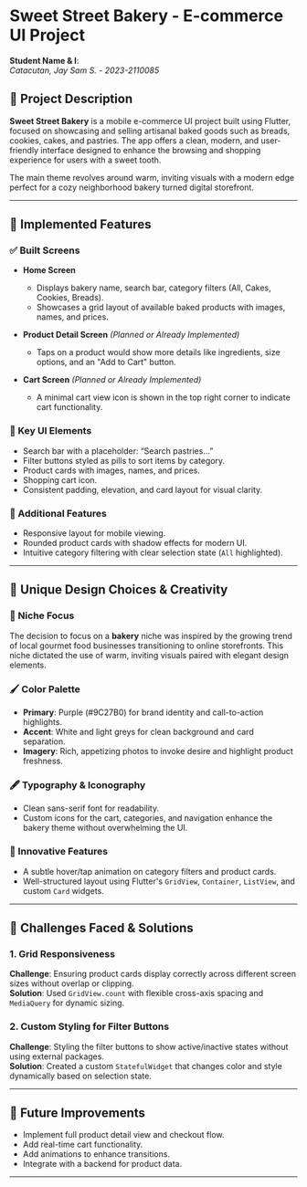 # Sweet Street Bakery - E-commerce UI Project

**Student Name & I**:  
*Catacutan, Jay Sam S. - 2023-2110085*

## 🧁 Project Description

**Sweet Street Bakery** is a mobile e-commerce UI project built using Flutter, focused on showcasing and selling artisanal baked goods such as breads, cookies, cakes, and pastries. The app offers a clean, modern, and user-friendly interface designed to enhance the browsing and shopping experience for users with a sweet tooth.

The main theme revolves around warm, inviting visuals with a modern edge perfect for a cozy neighborhood bakery turned digital storefront.

---

## 📱 Implemented Features

### ✅ Built Screens

- **Home Screen**  
  - Displays bakery name, search bar, category filters (All, Cakes, Cookies, Breads).
  - Showcases a grid layout of available baked products with images, names, and prices.

- **Product Detail Screen** *(Planned or Already Implemented)*  
  - Taps on a product would show more details like ingredients, size options, and an "Add to Cart" button.

- **Cart Screen** *(Planned or Already Implemented)*  
  - A minimal cart view icon is shown in the top right corner to indicate cart functionality.

### 🎯 Key UI Elements

- Search bar with a placeholder: “Search pastries…”
- Filter buttons styled as pills to sort items by category.
- Product cards with images, names, and prices.
- Shopping cart icon.
- Consistent padding, elevation, and card layout for visual clarity.

### 🔧 Additional Features

- Responsive layout for mobile viewing.
- Rounded product cards with shadow effects for modern UI.
- Intuitive category filtering with clear selection state (`All` highlighted).

---

## 🎨 Unique Design Choices & Creativity

### 🍰 Niche Focus
The decision to focus on a **bakery** niche was inspired by the growing trend of local gourmet food businesses transitioning to online storefronts. This niche dictated the use of warm, inviting visuals paired with elegant design elements.

### 🖌 Color Palette
- **Primary**: Purple (#9C27B0) for brand identity and call-to-action highlights.
- **Accent**: White and light greys for clean background and card separation.
- **Imagery**: Rich, appetizing photos to invoke desire and highlight product freshness.

### 🖋 Typography & Iconography
- Clean sans-serif font for readability.
- Custom icons for the cart, categories, and navigation enhance the bakery theme without overwhelming the UI.

### 🌟 Innovative Features
- A subtle hover/tap animation on category filters and product cards.
- Well-structured layout using Flutter's `GridView`, `Container`, `ListView`, and custom `Card` widgets.

---

## 🧠 Challenges Faced & Solutions

### 1. **Grid Responsiveness**
**Challenge**: Ensuring product cards display correctly across different screen sizes without overlap or clipping.  
**Solution**: Used `GridView.count` with flexible cross-axis spacing and `MediaQuery` for dynamic sizing.

### 2. **Custom Styling for Filter Buttons**
**Challenge**: Styling the filter buttons to show active/inactive states without using external packages.  
**Solution**: Created a custom `StatefulWidget` that changes color and style dynamically based on selection state.

---

## 🚀 Future Improvements

- Implement full product detail view and checkout flow.
- Add real-time cart functionality.
- Add animations to enhance transitions.
- Integrate with a backend for product data.

---

